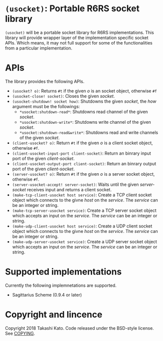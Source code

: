 `(usocket)`: Portable R6RS socket library
=========================================

`(usocket)` will be a portable socket library for R6RS implementations.
This library will provide wrapper layer of the implementation specific
socket APIs. Which means, it may not full support for some of the
functionalities from a particular implementation.

APIs
====

The library provides the following APIs.

- `(usocket? o)`:
  Returns `#t` if the given *o* is an socket object, otherwise `#f`
- `(usocket-close! socket)`:
  Closes the given *socket*.
- `(usocket-shutdown! socket how)`:
  Shutdowns the given *socket*, the *how* argument must be the followings:
  - `*usocket:shutdown-read*`:
	Shutdowns read channel of the given *socket*.
  - `*usocket:shutdown-write*`:
  	Shutdowns write channel of the given *socket*.
  - `*usocket:shutdown-read&write*`:
  	Shutdowns read and write channels of the given *socket*.
- `(client-usocket? o)`:
  Return `#t` if the given *o* is a client socket object, otherwise `#f`.
- `(client-usocket-input-port client-socket)`:
  Return an binrary input port of the given *client-socket*.
- `(client-usocket-output-port client-socket)`:
  Return an binrary output port of the given *client-socket*.
- `(server-usocket? o)`:
  Return `#t` if the given *o* is a server socket object, otherwise `#f`.
- `(server-usocket-accept! server-socket)`:
  Waits until the given *server-socket* receives input and returns
  a client socket.
- `(make-tcp-client-usocket host service)`:
  Create a TCP client socket object which connects to the givne *host* on the
  *service*. The *service* can be an integer or string.
- `(make-tcp-server-usocket service)`:
  Create a TCP server socket object which accepts an input on the *service*.
  The *service* can be an integer or string.
- `(make-udp-client-usocket host service)`:
  Create a UDP client socket object which connects to the givne *host* on the
  *service*. The *service* can be an integer or string.
- `(make-udp-server-usocket service)`:
  Create a UDP server socket object which accepts an input on the *service*.
  The *service* can be an integer or string.

Supported implementations
=========================

Currently the following implemnetations are supported.

- Sagittarius Scheme (0.9.4 or later)

Copyright and lincence
======================

Copyright 2018 Takashi Kato. Code released under the BSD-style
license. See [COPYING](COPYING).
